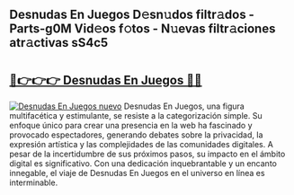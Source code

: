 ## Desnudas En Juegos D𝚎sn𝚞dos filtr𝚊dos - Parts-g0M Vid𝚎os f𝚘tos - N𝚞evas filtr𝚊ciones atr𝚊ctivas sS4c5

# <h2><a href="http://mb0ufs.tromn.icu/?c=Desnudas+En+Juegos">🔗👉👉👉 Desnudas En Juegos 🔗🔗</a></h2>

[![Desnudas En Juegos nuevo](https://i.imgur.com/pEAQMta.gif)](http://mb0ufs.tromn.icu/?c=Desnudas+En+Juegos)
Desnudas En Juegos, una figura multifacética y estimulante, se resiste a la categorización simple. Su enfoque único para crear una presencia en la web ha fascinado y provocado espectadores, generando debates sobre la privacidad, la expresión artística y las complejidades de las comunidades digitales. A pesar de la incertidumbre de sus próximos pasos, su impacto en el ámbito digital es significativo. Con una dedicación inquebrantable y un encanto innegable, el viaje de Desnudas En Juegos en el universo en línea es interminable.
